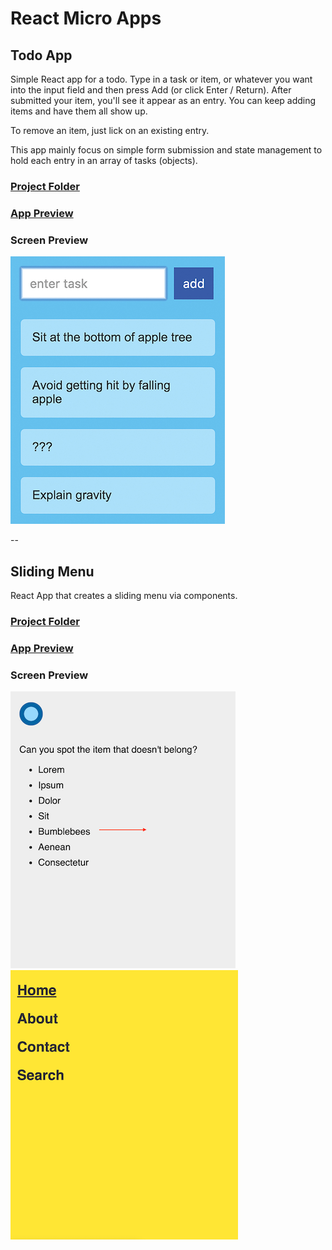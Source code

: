 # React Micro Apps

## Todo App

Simple React app for a todo.  Type in a task or item, or whatever you want into the input field and then press Add (or click Enter / Return).  After submitted your item, you'll see it appear as an entry. You can keep adding items and have them all show up.

To remove an item, just lick on an existing entry.

This app mainly focus on simple form submission and state management to hold each entry in an array of tasks (objects).

### [Project Folder](https://github.com/xboudsady/react-kirupa/tree/master/todolist)

### [App Preview](https://kirupa-react-todo-app.surge.sh)

### Screen Preview
![Todo App](https://github.com/xboudsady/react-kirupa/blob/master/app-screens/todo-app.png)

--

## Sliding Menu

React App that creates a sliding menu via components.

### [Project Folder](https://github.com/xboudsady/react-kirupa/tree/master/slidingmenu)

### [App Preview](https://kirupa-react-slidingmenu.surge.sh)

### Screen Preview
![Menuslider-1 App](https://github.com/xboudsady/react-kirupa/blob/master/app-screens/menuslider-1.png)
![Menuslider-2 App](https://github.com/xboudsady/react-kirupa/blob/master/app-screens/menuslider-2.png)
